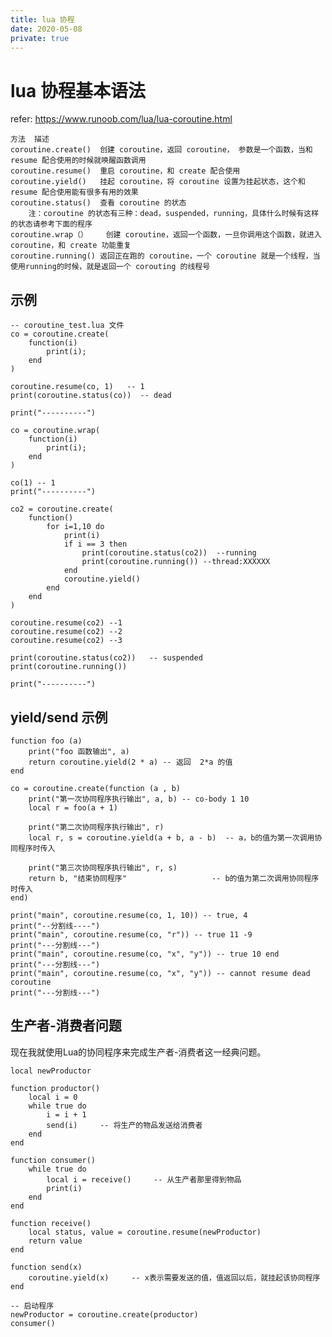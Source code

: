 ```yaml
---
title: lua 协程
date: 2020-05-08
private: true
---
```

# lua 协程基本语法
refer: https://www.runoob.com/lua/lua-coroutine.html

    方法	描述
    coroutine.create()	创建 coroutine，返回 coroutine， 参数是一个函数，当和 resume 配合使用的时候就唤醒函数调用
    coroutine.resume()	重启 coroutine，和 create 配合使用
    coroutine.yield()	挂起 coroutine，将 coroutine 设置为挂起状态，这个和 resume 配合使用能有很多有用的效果
    coroutine.status()	查看 coroutine 的状态
        注：coroutine 的状态有三种：dead，suspended，running，具体什么时候有这样的状态请参考下面的程序
    coroutine.wrap（）	创建 coroutine，返回一个函数，一旦你调用这个函数，就进入 coroutine，和 create 功能重复
    coroutine.running()	返回正在跑的 coroutine，一个 coroutine 就是一个线程，当使用running的时候，就是返回一个 corouting 的线程号

## 示例

    -- coroutine_test.lua 文件
    co = coroutine.create(
        function(i)
            print(i);
        end
    )
    
    coroutine.resume(co, 1)   -- 1
    print(coroutine.status(co))  -- dead
    
    print("----------")
    
    co = coroutine.wrap(
        function(i)
            print(i);
        end
    )
    
    co(1) -- 1
    print("----------")
    
    co2 = coroutine.create(
        function()
            for i=1,10 do
                print(i)
                if i == 3 then
                    print(coroutine.status(co2))  --running
                    print(coroutine.running()) --thread:XXXXXX
                end
                coroutine.yield()
            end
        end
    )
    
    coroutine.resume(co2) --1
    coroutine.resume(co2) --2
    coroutine.resume(co2) --3
    
    print(coroutine.status(co2))   -- suspended
    print(coroutine.running())
    
    print("----------")

## yield/send 示例
    function foo (a)
        print("foo 函数输出", a)
        return coroutine.yield(2 * a) -- 返回  2*a 的值
    end
    
    co = coroutine.create(function (a , b)
        print("第一次协同程序执行输出", a, b) -- co-body 1 10
        local r = foo(a + 1)
        
        print("第二次协同程序执行输出", r)
        local r, s = coroutine.yield(a + b, a - b)  -- a，b的值为第一次调用协同程序时传入
        
        print("第三次协同程序执行输出", r, s)
        return b, "结束协同程序"                   -- b的值为第二次调用协同程序时传入
    end)
        
    print("main", coroutine.resume(co, 1, 10)) -- true, 4
    print("--分割线----")
    print("main", coroutine.resume(co, "r")) -- true 11 -9
    print("---分割线---")
    print("main", coroutine.resume(co, "x", "y")) -- true 10 end
    print("---分割线---")
    print("main", coroutine.resume(co, "x", "y")) -- cannot resume dead coroutine
    print("---分割线---")

## 生产者-消费者问题
现在我就使用Lua的协同程序来完成生产者-消费者这一经典问题。

    local newProductor

    function productor()
        local i = 0
        while true do
            i = i + 1
            send(i)     -- 将生产的物品发送给消费者
        end
    end

    function consumer()
        while true do
            local i = receive()     -- 从生产者那里得到物品
            print(i)
        end
    end

    function receive()
        local status, value = coroutine.resume(newProductor)
        return value
    end

    function send(x)
        coroutine.yield(x)     -- x表示需要发送的值，值返回以后，就挂起该协同程序
    end

    -- 启动程序
    newProductor = coroutine.create(productor)
    consumer()